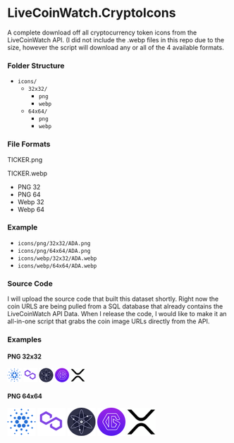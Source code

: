 # LiveCoinWatch.CryptoIcons

A complete download off all cryptocurrency token icons from the LiveCoinWatch API. (I did not include the .webp files in this repo due to the size, however the script will download any or all of the 4 available formats.

### Folder Structure

- `icons/`
  - `32x32/`
    - `png`
    - `webp`
  - `64x64/`
    - `png`
    - `webp`

### File Formats

TICKER.png

TICKER.webp

- PNG 32
- PNG 64
- Webp 32
- Webp 64

### Example

- `icons/png/32x32/ADA.png`
- `icons/png/64x64/ADA.png`
- `icons/webp/32x32/ADA.webp`
- `icons/webp/64x64/ADA.webp`

### Source Code

I will upload the source code that built this dataset shortly. Right now the coin URLS are being pulled from a SQL database that already contains the LiveCoinWatch API Data. When I release the code, I would like to make it an all-in-one script that grabs the coin image URLs directly from the API.

### Examples

#### PNG 32x32

![ADA PNG 32x32](icons/32x32/png/ADA.png)
![MATIC Polygon PNG 32x32](icons/32x32/png/MATIC.png)
![Cosmos PNG 32x32](icons/32x32/png/ATOM.png)
![GLQ PNG 32x32](icons/32x32/png/GLQ.png)
![XRP PNG 32x32](icons/32x32/png/XRP.png)

#### PNG 64x64

![ADA PNG 64x64](icons/64x64/png/ADA.png)
![MATIC Polygon PNG 64x64](icons/64x64/png/MATIC.png)
![Cosmos PNG 64x64](icons/64x64/png/ATOM.png)
![GLQ PNG 64x64](icons/64x64/png/GLQ.png)
![XRP PNG 64x64](icons/64x64/png/XRP.png)

